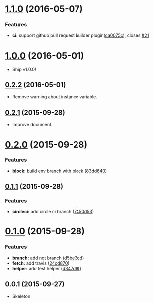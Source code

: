 <a name="1.1.0"></a>
# [1.1.0](https://github.com/packsaddle/ruby-env_branch/compare/v1.0.0...v1.1.0) (2016-05-07)


### Features

* **ci:** support github pull request builder plugin([ca0075c](https://github.com/packsaddle/ruby-env_branch/commit/ca0075c)), closes [#21](https://github.com/packsaddle/ruby-env_branch/issues/21)



<a name="1.0.0"></a>
# [1.0.0](https://github.com/packsaddle/ruby-env_branch/compare/v0.2.2...v1.0.0) (2016-05-01)

* Ship v1.0.0!


<a name="0.2.2"></a>
## [0.2.2](https://github.com/packsaddle/ruby-env_branch/compare/v0.2.1...v0.2.2) (2016-05-01)

* Remove warning about instance variable.


<a name="0.2.1"></a>
## [0.2.1](https://github.com/packsaddle/ruby-env_branch/compare/v0.2.0...v0.2.1) (2015-09-28)

* Improve document.


<a name="0.2.0"></a>
# [0.2.0](https://github.com/packsaddle/ruby-env_branch/compare/v0.1.1...v0.2.0) (2015-09-28)


### Features

* **block:** build env branch with block ([83dd640](https://github.com/packsaddle/ruby-env_branch/commit/83dd640))



<a name="0.1.1"></a>
## [0.1.1](https://github.com/packsaddle/ruby-env_branch/compare/v0.1.0...v0.1.1) (2015-09-28)


### Features

* **circleci:** add circle ci branch ([7450d53](https://github.com/packsaddle/ruby-env_branch/commit/7450d53))



<a name="0.1.0"></a>
# [0.1.0](https://github.com/packsaddle/ruby-env_branch/compare/v0.0.1...v0.1.0) (2015-09-28)


### Features

* **branch:** add not branch ([d5be3cd](https://github.com/packsaddle/ruby-env_branch/commit/d5be3cd))
* **fetch:** add travis ([24cd870](https://github.com/packsaddle/ruby-env_branch/commit/24cd870))
* **helper:** add test helper ([d347d9f](https://github.com/packsaddle/ruby-env_branch/commit/d347d9f))



<a name="0.0.1"></a>
## 0.0.1 (2015-09-27)

* Skeleton
